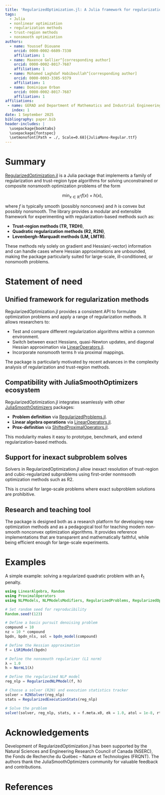 ```yaml
---
title: 'RegularizedOptimization.jl: A Julia framework for regularization-based nonlinear optimization'
tags:
  - Julia
  - nonlinear optimization
  - regularization methods
  - trust-region methods
  - nonsmooth optimization
authors:
  - name: Youssef Diouane
    orcid: 0000-0002-6609-7330
    affiliation: 1
  - name: Maxence Gollier^[corresponding author]
    orcid: 0000-0002-8017-7687
    affiliation: 1
  - name: Mohamed Laghdaf Habiboullah^[corresponding author]
    orcid: 0000-0003-3385-9379
    affiliation: 1
  - name: Dominique Orban
    orcid: 0000-0002-8017-7687
    affiliation: 1
affiliations:
 - name: GERAD and Department of Mathematics and Industrial Engineering, Polytechnique Montréal, QC, Canada
   index: 1
date: 1 September 2025
bibliography: paper.bib
header-includes: |
  \usepackage{booktabs}
  \usepackage{fontspec}
  \setmonofont[Path = ./, Scale=0.68]{JuliaMono-Regular.ttf}
---
```


# Summary

[RegularizedOptimization.jl](https://github.com/JuliaSmoothOptimizers/RegularizedOptimization.jl) is a Julia package that implements a family of regularization and trust-region type algorithms for solving unconstrained or composite nonsmooth optimization problems of the form

$$
\min_{x \in \mathbb{R}^n} f(x) + h(x),
$$

where $f$ is typically smooth (possibly nonconvex) and $h$ is convex but possibly nonsmooth.
The library provides a modular and extensible framework for experimenting with regularization-based methods such as:

- **Trust-region methods (TR, TRDH)**,
- **Quadratic regularization methods (R2, R2N)**,
- **Levenbergh-Marquadt methods (LM, LMTR)**.

These methods rely solely on gradient and Hessian(-vector) information and can handle cases where Hessian approximations are unbounded, making the package particularly suited for large-scale, ill-conditioned, or nonsmooth problems.

# Statement of need

## Unified framework for regularization methods

RegularizedOptimization.jl provides a consistent API to formulate optimization problems and apply a range of regularization methods.
It allows researchers to:

- Test and compare different regularization algorithms within a common environment.
- Switch between exact Hessians, quasi-Newton updates, and diagonal Hessian approximation via [LinearOperators.jl](https://github.com/JuliaSmoothOptimizers/LinearOperators.jl).
- Incorporate nonsmooth terms $h$ via proximal mappings.

The package is particularly motivated by recent advances in the complexity analysis of regularization and trust-region methods.

## Compatibility with JuliaSmoothOptimizers ecosystem

RegularizedOptimization.jl integrates seamlessly with other [JuliaSmoothOptimizers](https://github.com/JuliaSmoothOptimizers) packages:

- **Problem definition** via [RegularizedProblems.jl](https://github.com/JuliaSmoothOptimizers/RegularizedProblems.jl).
- **Linear algebra operations** via [LinearOperators.jl](https://github.com/JuliaSmoothOptimizers/LinearOperators.jl).
- **Prox-definition** via [ShiftedProximalOperators.jl](https://github.com/JuliaSmoothOptimizers/ShiftedProximalOperators.jl).

This modularity makes it easy to prototype, benchmark, and extend regularization-based methods.

## Support for inexact subproblem solves

Solvers in RegularizedOptimization.jl allow inexact resolution of trust-region and cubic-regularized subproblems using first-order nonmsooth optimization methods such as R2.

This is crucial for large-scale problems where exact subproblem solutions are prohibitive.

## Research and teaching tool

The package is designed both as a research platform for developing new optimization methods and as a pedagogical tool for teaching modern non-smooth nonconvex optimization algorithms.
It provides reference implementations that are transparent and mathematically faithful, while being efficient enough for large-scale experiments.

# Examples

A simple example: solving a regularized quadratic problem with an $\ell_1$ penalty.

```julia
using LinearAlgebra, Random
using ProximalOperators
using NLPModels, NLPModelsModifiers, RegularizedProblems, RegularizedOptimization, SolverCore

# Set random seed for reproducibility
Random.seed!(123)   

# Define a basis pursuit denoising problem
compound = 10
nz = 10 * compound
bpdn, bpdn_nls, sol = bpdn_model(compound)

# Define the Hessian approximation
f = LSR1Model(bpdn)

# Define the nonsmooth regularizer (L1 norm) 
λ = 1.0
h = NormL1(λ)

# Define the regularized NLP model
reg_nlp = RegularizedNLPModel(f, h)

# Choose a solver (R2N) and execution statistics tracker
solver = R2NSolver(reg_nlp)
stats = RegularizedExecutionStats(reg_nlp)

# Solve the problem 
solve!(solver, reg_nlp, stats, x = f.meta.x0, σk = 1.0, atol = 1e-8, rtol = 1e-8, verbose = 1)
```

# Acknowledgements

Development of RegularizedOptimization.jl has been supported by the Natural Sciences and Engineering Research Council of Canada (NSERC), the Fonds de Recherche du Québec – Nature et Technologies (FRQNT).
The authors thank the JuliaSmoothOptimizers community for valuable feedback and contributions.

# References
